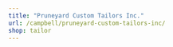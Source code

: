 ```yaml
---
title: "Pruneyard Custom Tailors Inc."
url: /campbell/pruneyard-custom-tailors-inc/
shop: tailor
---
```

